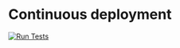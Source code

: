 # Continuous deployment

[![Run Tests](https://github.com/Eef89/Continuous-Deployment/actions/workflows/main.yml/badge.svg)](https://github.com/Eef89/Continuous-Deployment/actions/workflows/main.yml)
